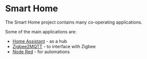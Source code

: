 # Smart Home

The Smart Home project contains many co-operating applications.

Some of the main applications are:

- [Home Assistant](http://home-assistant.io) - as a hub
- [Zigbee2MQTT](https://www.zigbee2mqtt.io) - to interface with Zigbee
- [Node Red](https://nodered.org) - for automations
